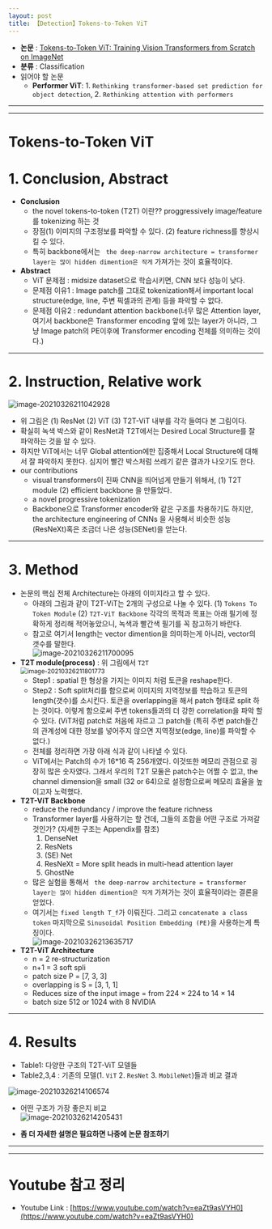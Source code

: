 ```yaml
---
layout: post
title: 【Detection】Tokens-to-Token ViT
---
```


- **논문** : [Tokens-to-Token ViT: Training Vision Transformers from Scratch on ImageNet](https://arxiv.org/abs/2101.11986)
- **분류** : Classification
- 읽어야 할 논문
  - **Performer ViT**: 1. `Rethinking transformer-based set prediction for object detection`, 2. `Rethinking attention with performers`



---

---

# Tokens-to-Token ViT

# 1. Conclusion, Abstract

- **Conclusion**
  - the novel tokens-to-token (T2T) 이란??  proggressively image/feature 를 tokenizing  하는 것
  - 장점(1) 이미지의 구조정보를 파악할 수 있다. (2) feature richness를 향상시킬 수 있다.
  - 특히 backbone에서는 ` the deep-narrow architecture = transformer layer는 많이 hidden dimention은 작게` 가져가는 것이 효율적이다.
- **Abstract**
  - ViT 문제점 : midsize dataset으로 학습시키면, CNN 보다 성능이 낮다. 
  - 문제점 이유1 : Image patch를 그대로 tokenization해서 important local structure(edge, line, 주변 픽셀과의 관계) 등을 파악할 수 없다.
  - 문제점 이유2 : redundant attention backbone(너무 많은 Attention layer, 여기서 backbone은 Transformer encoding 앞에 있는 layer가 아니라, 그냥 Image patch의 PE이후에 Transformer encoding 전체를 의미하는 것이다.)



---

# 2. Instruction, Relative work

![image-20210326211042928](https://github.com/junha1125/Imgaes_For_GitBlog/blob/master/Typora/image-20210326174132818.png?raw=tru)

- 위 그림은 (1) ResNet (2) ViT (3) T2T-ViT 내부를 각각 들여다 본 그림이다. 
- 확실히 녹색 박스와 같이 ResNet과 T2T에서는 Desired Local Structure를 잘 파악하는 것을 알 수 있다. 
- 하지만 ViT에서는 너무 Global attention에만 집중해서 Local Structure에 대해서 잘 파악하지 못한다. 심지어 빨간 박스처럼 쓰레기 같은 결과가 나오기도 한다. 
- our contributions
  -  visual transformers이 진짜 CNN을 띄어넘게 만들기 위해서, (1) T2T module (2) efficient backbone 을 만들었다.
  - a novel progressive tokenization
  - Backbone으로 Transformer encoder와 같은 구조를 차용하기도 하지만, the architecture engineering of CNNs 을 사용해서 비슷한 성능(ResNeXt)혹은 조금더 나은 성능(SENet)을 얻는다. 



---

# 3. Method

- 논문의 핵심 전체 Architecture는 아래의 이미지라고 할 수 있다. 
  - 아래의 그림과 같이 T2T-ViT는 2개의 구성으로 나눌 수 있다. (1) `Tokens To Token Module` (2) `T2T-ViT Backbone`  각각의 목적과 목표는 아래 필기에 정확하게 정리해 적어놓았으니, 녹색과 빨간색 필기를 꼭 참고하기 바란다. 
  - 참고로 여기서 length는 vector dimention을 의미하는게 아니라, vector의 갯수를 말한다.   
    ![image-20210326211700095](https://github.com/junha1125/Imgaes_For_GitBlog/blob/master/Typora/image-20210326211700095.png?raw=tru)
- **T2T module(process)** : 위 그림에서 `T2T`    
   <img src="https://github.com/junha1125/Imgaes_For_GitBlog/blob/master/Typora/image-20210326211801773.png?raw=tru" alt="image-20210326211801773" style="zoom:85%;" />
  - Step1 : spatial 한 형상을 가지는 이미지 처럼 토큰을 reshape한다.
  - Step2 : Soft split처리를 함으로써 이미지의 지역정보를 학습하고 토큰의 length(갯수)를 소시킨다. 토큰을 overlapping을 해서 patch 형태로 split 하는 것이다. 이렇게 함으로써 주변 tokens들과의 더 강한 correlation을 파악 할 수 있다. (ViT처럼 patch로 처음에 자르고 그 patch들 (특히 주변 patch들간의 관계성에 대한 정보를 넣어주지 않으면 지역정보(edge, line)를 파악할 수 없다.)
  - 전체를 정리하면 가장 아래 식과 같이 나타낼 수 있다.  
  - ViT에서는 Patch의 수가 16*16 즉 256개였다. 이것또한 메모리 관점으로 굉장히 많은 숫자였다. 그래서 우리의 T2T 모둘은 patch수는 어쩔 수 없고, the channel dimension을 small (32 or 64)으로 설정함으로써 메모리 효율을 높이고자 노력했다. 
- **T2T-ViT Backbone**
  - reduce the redundancy / improve the feature richness
  - Transformer layer를 사용하기는 할 건데, 그들의 조합을 어떤 구조로 가져갈 것인가? (자세한 구조는 Appendix를 참조)
    1. DenseNet
    2. ResNets
    3. (SE) Net
    4. ResNeXt = More split heads in multi-head attention layer
    5. GhostNe
  - 많은 실험을 통해서 ` the deep-narrow architecture = transformer layer는 많이 hidden dimention은 작게` 가져가는 것이 효율적이라는 결론을 얻었다. 
  - 여기서는 `fixed length T_f`가 이뤄진다. 그리고 `concatenate a class token` 마지막으로 `Sinusoidal Position Embedding (PE)`을 사용하는게 특징이다.    
    ![image-20210326213635717](https://github.com/junha1125/Imgaes_For_GitBlog/blob/master/Typora/image-20210326213635717.png?raw=tru)
- **T2T-ViT Architecture**
  - n = 2 re-structurization
  - n+1 = 3 soft spli
  - patch size  P = [7, 3, 3]
  - overlapping is S = [3, 1, 1]
  - Reduces size of the input image = from 224 × 224 to 14 × 14
  - batch size 512 or 1024 with 8 NVIDIA



---

# 4. Results

- Table1: 다양한 구조의 T2T-ViT 모델들  
- Table2,3,4 : 기존의 모델(1. `ViT` 2. `ResNet` 3. `MobileNet`)들과 비교 결과

![image-20210326214106574](https://github.com/junha1125/Imgaes_For_GitBlog/blob/master/Typora/image-20210326214106574.png?raw=tru)



- 어떤 구조가 가장 좋은지 비교      
  ![image-20210326214205431](https://github.com/junha1125/Imgaes_For_GitBlog/blob/master/Typora/image-20210326214205431.png?raw=tru)



- **좀 더 자세한 설명은 필요하면 나중에 논문 참조하기**





---

---

# Youtube 참고 정리

- Youtube Link : [https://www.youtube.com/watch?v=eaZt9asVYH0](https://www.youtube.com/watch?v=eaZt9asVYH0)

